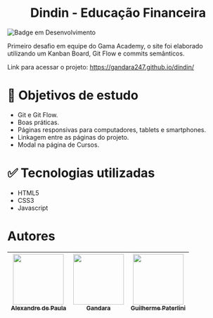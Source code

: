 <h1 align="center"> Dindin - Educação Financeira </h1>

![Badge em Desenvolvimento](http://img.shields.io/static/v1?label=STATUS&message=EM%20DESENVOLVIMENTO&color=GREEN&style=for-the-badge)

Primeiro desafio em equipe do Gama Academy, o site foi elaborado utilizando um Kanban Board, Git Flow e commits semânticos.

Link para acessar o projeto: https://gandara247.github.io/dindin/

# 📁 Objetivos de estudo
- Git e Git Flow.
- Boas práticas.
- Páginas responsivas para computadores, tablets e smartphones.
- Linkagem entre as páginas do projeto.
- Modal na página de Cursos.


# ✅ Tecnologias utilizadas

- HTML5
- CSS3
- Javascript
# Autores

| [<img src="https://avatars.githubusercontent.com/u/101567776?v=4" width=115><br><sub>Alexandre de Paula</sub>](https://github.com/AleDePaula) |  [<img src="https://avatars.githubusercontent.com/u/120376565?v=4" width=115><br><sub>Gandara</sub>](https://github.com/Gandara247) |  [<img src="https://avatars.githubusercontent.com/guipaterlini" width=115><br><sub>Guilherme Paterlini</sub>](https://github.com/guipaterlini) |
| :---: | :---: | :---: |
